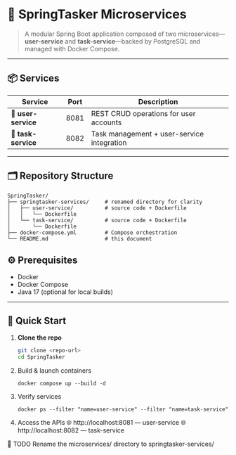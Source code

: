 # 🚀 SpringTasker Microservices

> A modular Spring Boot application composed of two microservices—**user-service** and **task-service**—backed by PostgreSQL and managed with Docker Compose.

---

## 📦 Services

| Service           | Port | Description                                |
|-------------------|------|--------------------------------------------|
| 🔹 **user-service**  | 8081 | REST CRUD operations for user accounts     |
| 🔹 **task-service**  | 8082 | Task management + user-service integration |

---

## 🗂️ Repository Structure

```text
SpringTasker/
├── springtasker-services/     # renamed directory for clarity
│   ├── user-service/          # source code + Dockerfile
│   │   └── Dockerfile
│   └── task-service/          # source code + Dockerfile
│       └── Dockerfile
├── docker-compose.yml         # Compose orchestration
└── README.md                  # this document

```
## ⚙️ Prerequisites

- Docker  
- Docker Compose  
- Java 17 (optional for local builds)

---

## 🚀 Quick Start

1. **Clone the repo**  
   ```bash
   git clone <repo-url>
   cd SpringTasker
   ```
2. Build & launch containers
   ```
   docker compose up --build -d
3. Verify services
   ```
   docker ps --filter "name=user-service" --filter "name=task-service"  
4. Access the APIs
🌐 http://localhost:8081 — user-service
🌐 http://localhost:8082 — task-service

📝 TODO
Rename the microservices/ directory to springtasker-services/

